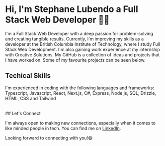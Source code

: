 # Hi, I'm Stephane Lubendo a Full Stack Web Developer 👨‍💻

<!--
**slubendo/slubendo** is a ✨ _special_ ✨ repository because its `README.md` (this file) appears on your GitHub profile.

Here are some ideas to get you started:

- 🔭 I’m currently working on ...
- 🌱 I’m currently learning ...
- 👯 I’m looking to collaborate on ...
- 🤔 I’m looking for help with ...
- 💬 Ask me about ...
- 📫 How to reach me: ...
- 😄 Pronouns: ...
- ⚡ Fun fact: ...
-->

I'm a Full Stack Web Developer with a deep passion for problem-solving and creating tangible results. Currently, I'm improving my skills as a developer at the British Columbia Institute of Technology, where I study Full Stack Web Development. I'm also gaining work experience at my internship with Creative Solutions. My GitHub is a collection of ideas and projects that I have worked on. Some of my favourite projects can be seen below. 

## Techical Skills
I'm experienced in coding with the following languages and frameworks: 
Typescript, Javascript, React, Next.js, C#, Express, Node.js, SQL, Drizzle, HTML, CSS and Tailwind


<br>
<!--
<div align="center">
  <a href="https://github.com/anuraghazra/github-readme-stats">
    <img src="https://github-readme-stats.vercel.app/api/top-langs/?username=slubendo&layout=compact&theme=transparent&hide_progress=true" alt="Top Languages" />
  </a>
</div>
-->
## Let's Connect

I'm always open to making new connections, especially when it comes to like minded people in tech. You can find me on [LinkedIn](https://www.linkedin.com/in/stephanelubendo/).

Looking forward to connecting with you!😄
